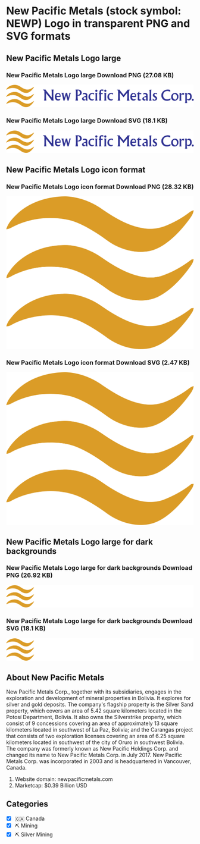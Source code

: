 # New Pacific Metals (stock symbol: NEWP) Logo in transparent PNG and SVG formats

## New Pacific Metals Logo large

### New Pacific Metals Logo large Download PNG (27.08 KB)

![New Pacific Metals Logo large Download PNG (27.08 KB)](/img/orig/NEWP_BIG-2f7fbc76.png)

### New Pacific Metals Logo large Download SVG (18.1 KB)

![New Pacific Metals Logo large Download SVG (18.1 KB)](/img/orig/NEWP_BIG-d46208b9.svg)

## New Pacific Metals Logo icon format

### New Pacific Metals Logo icon format Download PNG (28.32 KB)

![New Pacific Metals Logo icon format Download PNG (28.32 KB)](/img/orig/NEWP-47b88162.png)

### New Pacific Metals Logo icon format Download SVG (2.47 KB)

![New Pacific Metals Logo icon format Download SVG (2.47 KB)](/img/orig/NEWP-bcc57be2.svg)

## New Pacific Metals Logo large for dark backgrounds

### New Pacific Metals Logo large for dark backgrounds Download PNG (26.92 KB)

![New Pacific Metals Logo large for dark backgrounds Download PNG (26.92 KB)](/img/orig/NEWP_BIG.D-95c30ac8.png)

### New Pacific Metals Logo large for dark backgrounds Download SVG (18.1 KB)

![New Pacific Metals Logo large for dark backgrounds Download SVG (18.1 KB)](/img/orig/NEWP_BIG.D-3b966c8c.svg)

## About New Pacific Metals

New Pacific Metals Corp., together with its subsidiaries, engages in the exploration and development of mineral properties in Bolivia. It explores for silver and gold deposits. The company's flagship property is the Silver Sand property, which covers an area of 5.42 square kilometers located in the Potosí Department, Bolivia. It also owns the Silverstrike property, which consist of 9 concessions covering an area of approximately 13 square kilometers located in southwest of La Paz, Bolivia; and the Carangas project that consists of two exploration licenses covering an area of 6.25 square kilometers located in southwest of the city of Oruro in southwest Bolivia. The company was formerly known as New Pacific Holdings Corp. and changed its name to New Pacific Metals Corp. in July 2017. New Pacific Metals Corp. was incorporated in 2003 and is headquartered in Vancouver, Canada.

1. Website domain: newpacificmetals.com
2. Marketcap: $0.39 Billion USD


## Categories
- [x] 🇨🇦 Canada
- [x] ⛏️ Mining
- [x] ⛏️ Silver Mining
